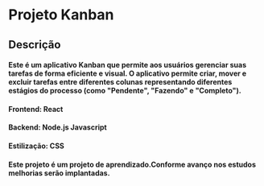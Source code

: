 # Projeto Kanban


## Descrição

#### Este é um aplicativo Kanban que permite aos usuários gerenciar suas tarefas de forma eficiente e visual. O aplicativo permite criar, mover e excluir tarefas entre diferentes colunas representando diferentes estágios do processo (como "Pendente", "Fazendo" e "Completo"). 


#### Frontend: React
#### Backend: Node.js Javascript
#### Estilização: CSS 

#### Este projeto é um projeto de aprendizado.Conforme avanço nos estudos melhorias serão implantadas.